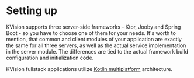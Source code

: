 # Setting up

KVision supports three server-side frameworks - Ktor, Jooby and Spring Boot - so you have to choose one of them for your needs. It's worth to mention, that common and client modules of your application are exactly the same for all three servers, as well as the actual service implementation in the server module. The differences are tied to the actual framework build configuration and initialization code.

KVision fullstack applications utilize [Kotlin multiplatform](https://kotlinlang.org/docs/reference/multiplatform.html) architecture.

